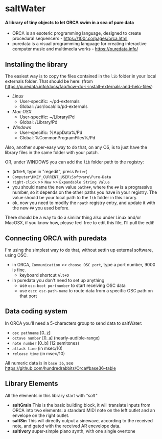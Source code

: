 # saltWater
#### A library of tiny objects to let ORCΛ swim in a sea of pure data

* ORCΛ is an esoteric programming language, designed to create procedural sequencers - https://100r.co/pages/orca.html
* puredata is a visual programming language for creating interactive computer music and multimedia works - https://puredata.info/

## Installing the library
The easiest way is to copy the files contained in the `lib` folder in your local externals folder.
That should be here: (from https://puredata.info/docs/faq/how-do-i-install-externals-and-help-files)
* _Linux_
  - User-specific: ~/pd-externals
  - Global: /usr/local/lib/pd-externals
* _Mac OSX_
  - User-specific: ~/Library/Pd
  - Global: /Library/Pd
* _Windows_
  - User-specific: %AppData%/Pd
  - Global: %CommonProgramFiles%/Pd
  
Also, another super-easy way to do that, on any OS, is to just have the library files in the same folder with your patch.

OR, under WINDOWS you can add the `lib` folder path to the registry:
  - (`WIN+R`, type in "regedit", press `Enter`)
  - `Computer\HKEY_CURRENT_USER\Software\Pure-Data`
  - `right-click` >> `New` >> `Expandable String Value`
  - you should name the new value `path##`, where the `##` is a prograssive number, so it depends on the other paths you have in your registry. The value should be your local path to the `lib` folder in this library.
  - ok, now you need to modify the `npath` registry entry, and update it with the new `##` you used before.
  
There should be a way to do a similar thing also under Linux and/or MacOSX, if you know how, please feel free to edit this file, I'll pull the edit!

## Connecting ORCΛ with puredata
I'm using the simplest way to do that, without settin up external software, using OSC.
* in ORCA, `Communication` >> `choose OSC port`, type a port number, 9000 is fine.
  - keyboard shortcut `Alt+O`
* in puredata you don't need to set up anything
  - use `osc-boot portnumber` to start receiving OSC data
  - use `oscc osc-path-name` to route data from a specific OSC path on that port
  
## Data coding system
In ORCA you'll need a 5-characters group to send data to saltWater:
* `osc pathname` [0..z]
* `octave number` [0..a] (nearly-audible-range)
* `note number` [0..b] (12 semitones)
* `attack time` (in msec/10)
* `release time` (in msec/10)

All numeric data is in `base 36`, see https://github.com/hundredrabbits/Orca#base36-table
  
## Library Elements
All the elements in this library start with _"salt"_
* **saltGrain**
  This is the basic building block, it will translate inputs from ORCA into two elements: a standard MIDI note on the left outlet and an envelope on the right outlet.
* **saltSin**
  This will directly output a sinewave, according to the received note, and gated with the received AR enevelope data.
* **saltIvory**
  super-simple piano synth, with one single overtone